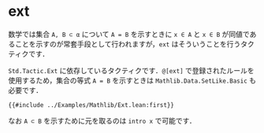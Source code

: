 # ext

数学では集合 `A, B ⊂ α` について `A = B` を示すときに `x ∈ A` と `x ∈ B` が同値であることを示すのが常套手段として行われますが，`ext` はそういうことを行うタクティクです．

`Std.Tactic.Ext` に依存しているタクティクです．`@[ext]` で登録されたルールを使用するため，集合の等式 `A = B` を示すときは `Mathlib.Data.SetLike.Basic` も必要です．

```lean
{{#include ../Examples/Mathlib/Ext.lean:first}}
```

なお `A ⊂ B` を示すために元を取るのは `intro x` で可能です．
